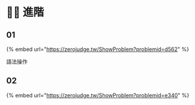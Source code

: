 # 🐱‍🏍 進階

## 01

{% embed url="https://zerojudge.tw/ShowProblem?problemid=d562" %}

語法操作

## 02

{% embed url="https://zerojudge.tw/ShowProblem?problemid=e340" %}

